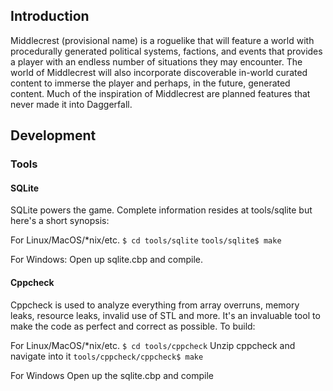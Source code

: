 ## Introduction

Middlecrest (provisional name) is a roguelike that will feature a world with procedurally generated political systems, factions, and events that provides a player with an endless number of situations they may encounter. The world of Middlecrest will also incorporate discoverable in-world curated content to immerse the player and perhaps, in the future, generated content. Much of the inspiration of Middlecrest are planned features that never made it into Daggerfall.

## Development
### Tools
#### SQLite

SQLite powers the game. Complete information resides at tools/sqlite but here's a short synopsis:

For Linux/MacOS/*nix/etc.
`$ cd tools/sqlite`
`tools/sqlite$ make`

For Windows:
Open up sqlite.cbp and compile.

#### Cppcheck

Cppcheck is used to analyze everything from array overruns, memory leaks, resource leaks, invalid use of STL and more. It's an invaluable tool to make the code as perfect and correct as possible. To build:

For Linux/MacOS/*nix/etc.
`$ cd tools/cppcheck`
Unzip cppcheck and navigate into it
`tools/cppcheck/cppcheck$ make`

For Windows
Open up the sqlite.cbp and compile
